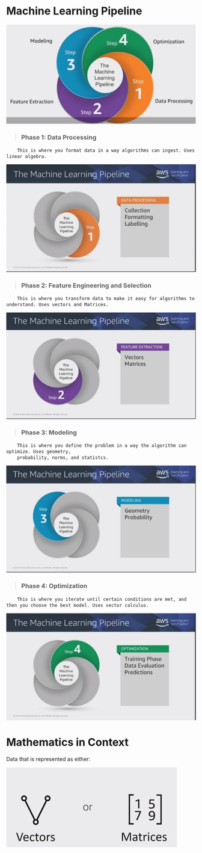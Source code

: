 # Machine Learning Pipeline
![Pipeline](./images/MachineLearningPipeline.jpg)

>### Phase 1: Data Processing
```
    This is where you format data in a way algorithms can ingest. Uses linear algebra.
```
![Data Processing](./images/DataProcessing.jpg)

>### Phase 2: Feature Engineering and Selection
```
    This is where you transform data to make it easy for algorithms to understand. Uses vectors and Matrices.
```

![Feature Engineering and Selection](./images/FeatureEnginneringAndSelecion.jpg)

>### Phase 3: Modeling
```
    This is where you define the problem in a way the algorithm can optimize. Uses geometry, 
    probability, norms, and statistcs.
```

![Modeling](./images/Modeling.jpg)

>### Phase 4: Optimization
```
    This is where you iterate until certain conditions are met, and then you choose the best model. Uses vector calculus.
```

![Modeling](./images/Optimization.jpg)

# Mathematics in Context

Data that is represented as either:

![Data Represented](./images/DataRepresented.jpg)
